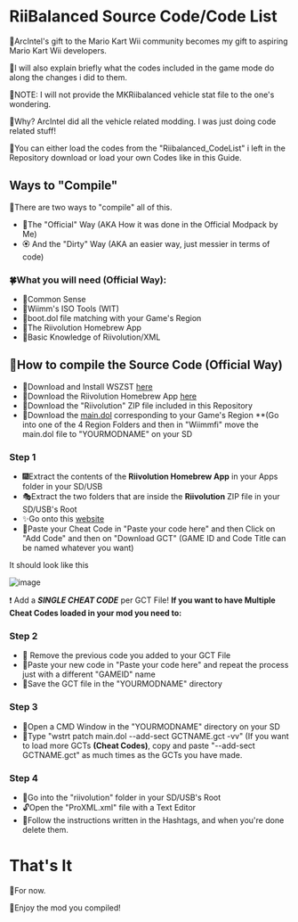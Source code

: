 # RiiBalanced Source Code/Code List

🎁ArcIntel's gift to the Mario Kart Wii community becomes my gift to aspiring Mario Kart Wii developers.

📣I will also explain briefly what the codes included in the game mode do along the changes i did to them.

🎈NOTE: I will not provide the MKRiibalanced vehicle stat file to the one's wondering.

💫Why? ArcIntel did all the vehicle related modding. I was just doing code related stuff!

🎎You can either load the codes from the "Riibalanced_CodeList" i left in the Repository download or load your own Codes like in this Guide.

## Ways to "Compile"

🍂There are two ways to "compile" all of this.

- 🌸The "Official" Way (AKA How it was done in the Official Modpack by Me)
- 🏵 And the "Dirty" Way (AKA an easier way, just messier in terms of code)

### 🍀What you will need (Official Way):

- 🍁Common Sense
- 🌼Wiimm's ISO Tools (WIT)
- 🍃boot.dol file matching with your Game's Region
- 🎡The Riivolution Homebrew App
- 🌵Basic Knowledge of Riivolution/XML

## 🎄How to compile the Source Code (Official Way)

- 🎫Download and Install WSZST [here](https://szs.wiimm.de/download.html)
- 🧨Download the Riivolution Homebrew App [here](https://aerialx.github.io/rvlution.net/riivolution.zip)
- 🎇Download the "Riivolution" ZIP file included in this Repository
- 🎉Download the [main.dol](https://avsys.xyz/wiimmfi.zip) corresponding to your Game's Region **(Go into one of the 4 Region Folders and then in "Wiimmfi" move the main.dol file to "YOURMODNAME" on your SD

### Step 1
- 🎆Extract the contents of the **Riivolution Homebrew App** in your Apps folder in your SD/USB
- 🎭Extract the two folders that are inside the **Riivolution** ZIP file in your SD/USB's Root
- ✨Go onto this [website](https://mariokartwii.com/gct/)
- 🧧Paste your Cheat Code in "Paste your code here" and then Click on "Add Code" and then on "Download GCT" (GAME ID and Code Title can be named whatever you want)

It should look like this 

![image](https://user-images.githubusercontent.com/76232148/192621778-22e65c28-b1b2-4f07-a367-509bbb07bf95.png)

❗ Add a ***SINGLE CHEAT CODE*** per GCT File! **If you want to have Multiple Cheat Codes loaded in your mod you need to:**

### Step 2
- 🧿 Remove the previous code you added to your GCT File
- 🧲Paste your new code in "Paste your code here" and repeat the process just with a different "GAMEID" name
- 👜Save the GCT file in the "YOURMODNAME" directory

### Step 3
- 🧵Open a CMD Window in the "YOURMODNAME" directory on your SD
- 🎨Type "wstrt patch main.dol --add-sect GCTNAME.gct -vv" (If you want to load more GCTs **(Cheat Codes)**, copy and paste "--add-sect GCTNAME.gct" as much times as the GCTs you have made.

### Step 4
- 🥽Go into the "riivolution" folder in your SD/USB's Root
- 🔓Open the "ProXML.xml" file with a Text Editor
- 📗Follow the instructions written in the Hashtags, and when you're done delete them.

# That's It
📍For now.

🎃Enjoy the mod you compiled!
